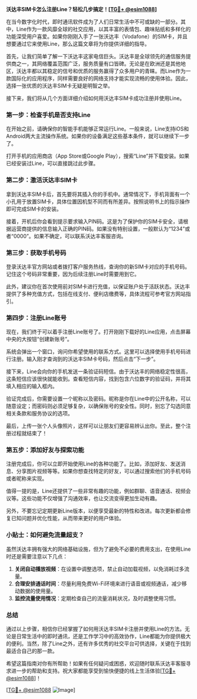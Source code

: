 **沃达丰SIM卡怎么注册Line？轻松几步搞定！[[TG💪+ @esim1088](https://t.me/s/esim1088)]**

在当今数字化时代，即时通讯软件成为了人们日常生活中不可或缺的一部分。其中，Line作为一款风靡全球的社交应用，以其丰富的表情包、趣味贴纸和多样化的功能深受用户喜爱。如果你刚刚入手了一张沃达丰（Vodafone）的SIM卡，并且想要通过它来使用Line，那么这篇文章将为你提供详细的指导。

首先，让我们简单了解一下沃达丰这家电信巨头。沃达丰是全球领先的通信服务提供商之一，其网络覆盖范围广泛，服务质量有口皆碑。无论是在欧洲还是其他地区，沃达丰都以其稳定的信号和优质的服务赢得了众多用户的青睐。而Line作为一款国际化的应用程序，同样需要良好的网络支持才能实现流畅的使用体验。因此，选择一张优质的沃达丰SIM卡无疑是明智之举。

接下来，我们将从几个方面详细介绍如何用沃达丰SIM卡成功注册并使用Line。

### 第一步：检查手机是否支持Line

在开始之前，请确保你的智能手机能够正常运行Line。一般来说，Line支持iOS和Android两大主流操作系统。如果你的设备满足这些基本条件，就可以继续下一步了。

打开手机的应用商店（App Store或Google Play），搜索“Line”并下载安装。如果已经安装过Line，可以直接跳过此步骤。

### 第二步：激活沃达丰SIM卡

拿到沃达丰SIM卡后，首先要将其插入你的手机中。通常情况下，手机背面有一个小孔用于放置SIM卡，具体位置因机型不同而有所差异。按照说明书上的指示操作即可完成SIM卡的安装。

接着，开机后你会看到提示要求输入PIN码。这是为了保护你的SIM卡安全，请根据运营商提供的信息输入正确的PIN码。如果没有特别设置，一般默认为“1234”或者“0000”。如果不确定，可以联系沃达丰客服咨询。

### 第三步：获取手机号码

登录沃达丰官方网站或者拨打客户服务热线，查询你的新SIM卡对应的手机号码。记住这个号码非常重要，因为后续注册Line时需要用到它。

此外，建议你在首次使用前对SIM卡进行充值，以保证账户处于活跃状态。沃达丰提供了多种充值方式，包括在线支付、便利店缴费等，具体流程可参考官方网站指引。

### 第四步：注册Line账号

现在，我们终于可以着手注册Line账号了。打开刚刚下载好的Line应用，点击屏幕中央的大按钮“创建新账号”。

系统会弹出一个窗口，询问你希望使用的联系方式。这里可以选择使用手机号码进行注册。输入刚才查询到的沃达丰SIM卡号码，然后点击“下一步”。

接下来，Line会向你的手机发送一条验证码短信。由于沃达丰的网络稳定性很高，这条短信应该很快就能收到。查看短信内容，找到包含六位数字的验证码，并将其填入相应的输入框内。

验证完成后，你需要设置一个昵称以及密码。昵称是你在Line中的公开名称，可以随意设定；而密码则必须足够复杂，以确保账号的安全性。同时，别忘了勾选同意相关条款和服务协议的选项。

最后，上传一张个人头像照片，这样可以让朋友们更容易辨认出你。至此，整个注册过程就结束了！

### 第五步：添加好友与探索功能

注册完成后，你可以立即开始使用Line的各种功能了。比如，添加好友、发送消息、分享图片视频等等。如果你想查找特定的好友，可以通过搜索他们的手机号码或者昵称来实现。

值得一提的是，Line还提供了一些非常有趣的功能，例如群聊、语音通话、视频会议等。这些功能不仅增强了沟通效率，也让交流变得更加生动有趣。

另外，不要忘记定期更新Line版本，以便享受最新的特性和改进。每次更新都会修复已知问题并优化性能，从而带来更好的用户体验。

### 小贴士：如何避免流量超支？

虽然沃达丰拥有强大的网络基础设施，但为了避免不必要的费用支出，在使用Line时还是需要注意以下几点：

1. **关闭自动播放视频**：在设置中调整选项，禁止自动加载视频，以免消耗过多流量。
2. **合理安排通话时间**：尽量利用免费Wi-Fi环境来进行语音或视频通话，减少移动数据的使用量。
3. **监控流量使用情况**：定期检查自己的流量消耗状况，及时调整使用习惯。

### 总结

通过以上步骤，相信你已经掌握了如何用沃达丰SIM卡注册并使用Line的方法。无论是日常生活中的即时通讯，还是工作学习中的高效协作，Line都能为你提供极大的便利。当然，除了Line之外，还有许多优秀的社交平台可供选择，关键在于找到最适合自己的那一款。

希望这篇指南对你有所帮助！如果有任何疑问或困惑，欢迎随时联系沃达丰客服寻求进一步的帮助和支持。祝大家都能享受到愉快便捷的线上生活体验[[TG💪+ @esim1088](https://t.me/s/esim1088)]！

[[TG💪+ @esim1088](https://t.me/s/esim1088) ![Image](https://i.postimg.cc/4NQfJmqS/Snipaste-2025-05-13-00-14-12.png)]
